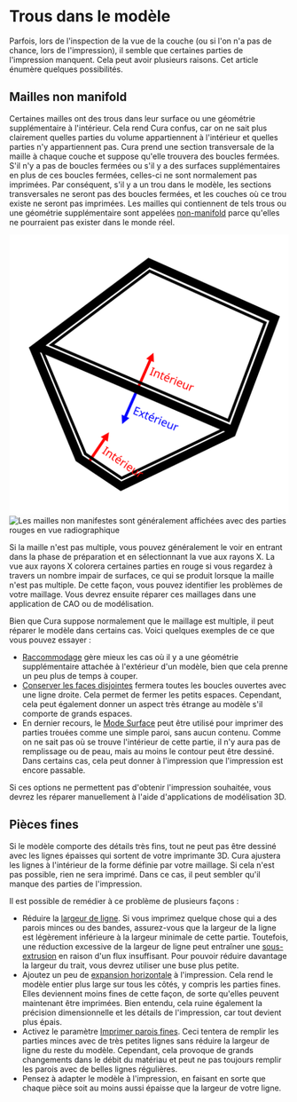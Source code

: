 Trous dans le modèle
===

Parfois, lors de l'inspection de la vue de la couche (ou si l'on n'a pas de chance, lors de l'impression), il semble que certaines parties de l'impression manquent. Cela peut avoir plusieurs raisons. Cet article énumère quelques possibilités.

Mailles non manifold
----
Certaines mailles ont des trous dans leur surface ou une géométrie supplémentaire à l'intérieur. Cela rend Cura confus, car on ne sait plus clairement quelles parties du volume appartiennent à l'intérieur et quelles parties n'y appartiennent pas. Cura prend une section transversale de la maille à chaque couche et suppose qu'elle trouvera des boucles fermées. S'il n'y a pas de boucles fermées ou s'il y a des surfaces supplémentaires en plus de ces boucles fermées, celles-ci ne sont normalement pas imprimées. Par conséquent, s'il y a un trou dans le modèle, les sections transversales ne seront pas des boucles fermées, et les couches où ce trou existe ne seront pas imprimées. Les mailles qui contiennent de tels trous ou une géométrie supplémentaire sont appelées [non-manifold](https://en.wikipedia.org/wiki/Manifold) parce qu'elles ne pourraient pas exister dans le monde réel. 

![Une pièce avec une paroi supplémentaire à l'intérieur, où il est ambigu que la partie inférieure soit à l'intérieur ou à l'extérieur de la pièce](../images/non_manifold_inside_fr.svg)
![Les mailles non manifestes sont généralement affichées avec des parties rouges en vue radiographique](../../../articles/images/x_ray.png)

Si la maille n'est pas multiple, vous pouvez généralement le voir en entrant dans la phase de préparation et en sélectionnant la vue aux rayons X. La vue aux rayons X colorera certaines parties en rouge si vous regardez à travers un nombre impair de surfaces, ce qui se produit lorsque la maille n'est pas multiple. De cette façon, vous pouvez identifier les problèmes de votre maillage. Vous devrez ensuite réparer ces maillages dans une application de CAO ou de modélisation.

Bien que Cura suppose normalement que le maillage est multiple, il peut réparer le modèle dans certains cas. Voici quelques exemples de ce que vous pouvez essayer :
* [Raccommodage](../meshfix/meshfix_extensive_stitching.md) gère mieux les cas où il y a une géométrie supplémentaire attachée à l'extérieur d'un modèle, bien que cela prenne un peu plus de temps à couper.
* [Conserver les faces disjointes](../meshfix/meshfix_keep_open_polygons.md) fermera toutes les boucles ouvertes avec une ligne droite. Cela permet de fermer les petits espaces. Cependant, cela peut également donner un aspect très étrange au modèle s'il comporte de grands espaces.
* En dernier recours, le [Mode Surface](../blackmagic/magic_mesh_surface_mode.md) peut être utilisé pour imprimer des parties trouées comme une simple paroi, sans aucun contenu. Comme on ne sait pas où se trouve l'intérieur de cette partie, il n'y aura pas de remplissage ou de peau, mais au moins le contour peut être dessiné. Dans certains cas, cela peut donner à l'impression que l'impression est encore passable.

Si ces options ne permettent pas d'obtenir l'impression souhaitée, vous devrez les réparer manuellement à l'aide d'applications de modélisation 3D.

Pièces fines
----
Si le modèle comporte des détails très fins, tout ne peut pas être dessiné avec les lignes épaisses qui sortent de votre imprimante 3D. Cura ajustera les lignes à l'intérieur de la forme définie par votre maillage. Si cela n'est pas possible, rien ne sera imprimé. Dans ce cas, il peut sembler qu'il manque des parties de l'impression.

Il est possible de remédier à ce problème de plusieurs façons :
* Réduire la [largeur de ligne](../resolution/line_width.md). Si vous imprimez quelque chose qui a des parois minces ou des bandes, assurez-vous que la largeur de la ligne est légèrement inférieure à la largeur minimale de cette partie. Toutefois, une réduction excessive de la largeur de ligne peut entraîner une [sous-extrusion](./underextrusion.md) en raison d'un flux insuffisant. Pour pouvoir réduire davantage la largeur du trait, vous devrez utiliser une buse plus petite.
* Ajoutez un peu de [expansion horizontale](../shell/xy_offset.md) à l'impression. Cela rend le modèle entier plus large sur tous les côtés, y compris les parties fines. Elles deviennent moins fines de cette façon, de sorte qu'elles peuvent maintenant être imprimées. Bien entendu, cela ruine également la précision dimensionnelle et les détails de l'impression, car tout devient plus épais.
* Activez le paramètre [Imprimer parois fines](../shell/fill_outline_gaps.md). Ceci tentera de remplir les parties minces avec de très petites lignes sans réduire la largeur de ligne du reste du modèle. Cependant, cela provoque de grands changements dans le débit du matériau et peut ne pas toujours remplir les parois avec de belles lignes régulières.
* Pensez à adapter le modèle à l'impression, en faisant en sorte que chaque pièce soit au moins aussi épaisse que la largeur de votre ligne.
